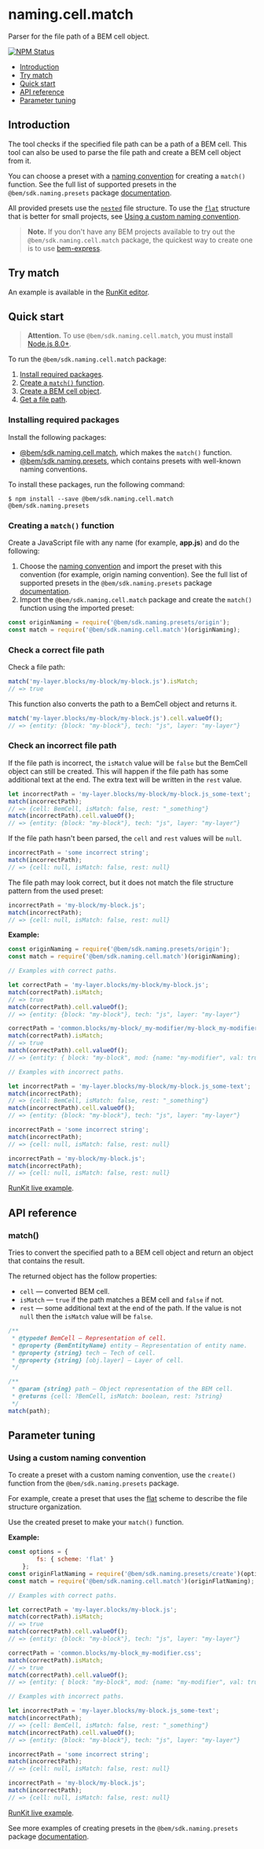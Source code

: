 # naming.cell.match

Parser for the file path of a BEM cell object.

[![NPM Status][npm-img]][npm]

[npm]:          https://www.npmjs.org/package/@bem/sdk.naming.cell.match
[npm-img]:      https://img.shields.io/npm/v/@bem/sdk.naming.cell.match.svg

* [Introduction](#introduction)
* [Try match](#try-match)
* [Quick start](#quick-start)
* [API reference](#api-reference)
* [Parameter tuning](#parameter-tuning)

## Introduction

The tool checks if the specified file path can be a path of a BEM cell. This tool can also be used to parse the file path and create a BEM cell object from it.

You can choose a preset with a [naming convention](https://en.bem.info/methodology/naming-convention/) for creating a `match()` function. See the full list of supported presets in the `@bem/sdk.naming.presets` package [documentation](https://github.com/bem/bem-sdk/tree/master/packages/naming.presets#naming-conventions).

All provided presets use the [`nested`](https://en.bem.info/methodology/filestructure/#nested) file structure. To use the [`flat`](https://en.bem.info/methodology/filestructure/#flat) structure that is better for small projects, see [Using a custom naming convention](#using-a-custom-naming-convention).

> **Note.** If you don't have any BEM projects available to try out the `@bem/sdk.naming.cell.match` package, the quickest way to create one is to use [bem-express](https://github.com/bem/bem-express).

## Try match

An example is available in the [RunKit editor](https://runkit.com/migs911/how-bem-sdk-naming-cell-match-works).

## Quick start

> **Attention.** To use `@bem/sdk.naming.cell.match`, you must install [Node.js 8.0+](https://nodejs.org/en/download/).

To run the `@bem/sdk.naming.cell.match` package:

1. [Install required packages](#installing-required-packages).
2. [Create a `match()` function](#creating-a-match-function).
3. [Create a BEM cell object](#creating-a-bem-cell-object).
4. [Get a file path](#getting-a-file-path).

### Installing required packages

Install the following packages:

* [@bem/sdk.naming.cell.match](https://www.npmjs.org/package/@bem/sdk.naming.cell.match), which makes the `match()` function.
* [@bem/sdk.naming.presets](https://www.npmjs.com/package/@bem/sdk.naming.presets), which contains presets with well-known naming conventions.

To install these packages, run the following command:

```
$ npm install --save @bem/sdk.naming.cell.match @bem/sdk.naming.presets
```

### Creating a `match()` function

Create a JavaScript file with any name (for example, **app.js**) and do the following:

1. Choose the [naming convention](https://bem.info/methodology/naming-convention/) and import the preset with this convention (for example, origin naming convention).
    See the full list of supported presets in the `@bem/sdk.naming.presets` package [documentation](https://github.com/bem/bem-sdk/tree/master/packages/naming.presets#naming-conventions).
1. Import the `@bem/sdk.naming.cell.match` package and create the `match()` function using the imported preset:

```js
const originNaming = require('@bem/sdk.naming.presets/origin');
const match = require('@bem/sdk.naming.cell.match')(originNaming);
```

### Check a correct file path

Check a file path:

```js
match('my-layer.blocks/my-block/my-block.js').isMatch;
// => true
```

This function also converts the path to a BemCell object and returns it.

```js
match('my-layer.blocks/my-block/my-block.js').cell.valueOf();
// => {entity: {block: "my-block"}, tech: "js", layer: "my-layer"}
```

### Check an incorrect file path

If the file path is incorrect, the `isMatch` value will be `false` but the BemCell object can still be created. This will happen if the file path has some additional text at the end. The extra text will be written in the `rest` value.

```js
let incorrectPath = 'my-layer.blocks/my-block/my-block.js_some-text';
match(incorrectPath);
// => {cell: BemCell, isMatch: false, rest: "_something"}
match(incorrectPath).cell.valueOf();
// => {entity: {block: "my-block"}, tech: "js", layer: "my-layer"}
```

If the file path hasn't been parsed, the `cell` and `rest` values will be `null`.

```js
incorrectPath = 'some incorrect string';
match(incorrectPath);
// => {cell: null, isMatch: false, rest: null}
```

The file path may look correct, but it does not match the file structure pattern from the used preset:

```js
incorrectPath = 'my-block/my-block.js';
match(incorrectPath);
// => {cell: null, isMatch: false, rest: null}
```

**Example:**

```js
const originNaming = require('@bem/sdk.naming.presets/origin');
const match = require('@bem/sdk.naming.cell.match')(originNaming);

// Examples with correct paths.

let correctPath = 'my-layer.blocks/my-block/my-block.js';
match(correctPath).isMatch;
// => true
match(correctPath).cell.valueOf();
// => {entity: {block: "my-block"}, tech: "js", layer: "my-layer"}

correctPath = 'common.blocks/my-block/_my-modifier/my-block_my-modifier.css';
match(correctPath).isMatch;
// => true
match(correctPath).cell.valueOf();
// => {entity: { block: "my-block", mod: {name: "my-modifier", val: true}}, tech: "js", layer: "my-layer"}

// Examples with incorrect paths.

let incorrectPath = 'my-layer.blocks/my-block/my-block.js_some-text';
match(incorrectPath);
// => {cell: BemCell, isMatch: false, rest: "_something"}
match(incorrectPath).cell.valueOf();
// => {entity: {block: "my-block"}, tech: "js", layer: "my-layer"}

incorrectPath = 'some incorrect string';
match(incorrectPath);
// => {cell: null, isMatch: false, rest: null}

incorrectPath = 'my-block/my-block.js';
match(incorrectPath);
// => {cell: null, isMatch: false, rest: null}
```

[RunKit live example](https://runkit.com/migs911/naming-cell-match-using-origin-naming-convention).

## API reference

### match()

Tries to convert the specified path to a BEM cell object and return an object that contains the result.

The returned object has the follow properties:

* `cell` — converted BEM cell.
* `isMatch` — `true` if the path matches a BEM cell and `false` if not.
* `rest` — some additional text at the end of the path. If the value is not `null` then the `isMatch` value will be `false`.


```js
/**
 * @typedef BemCell — Representation of cell.
 * @property {BemEntityName} entity — Representation of entity name.
 * @property {string} tech — Tech of cell.
 * @property {string} [obj.layer] — Layer of cell.
 */

/**
 * @param {string} path — Object representation of the BEM cell.
 * @returns {cell: ?BemCell, isMatch: boolean, rest: ?string}
 */
match(path);
```

## Parameter tuning

### Using a custom naming convention

To create a preset with a custom naming convention, use the `create()` function from the `@bem/sdk.naming.presets` package.

For example, create a preset that uses the [flat](https://en.bem.info/methodology/filestructure/#flat) scheme to describe the file structure organization.

Use the created preset to make your `match()` function.

**Example:**

```js
const options = {
        fs: { scheme: 'flat' }
    };
const originFlatNaming = require('@bem/sdk.naming.presets/create')(options);
const match = require('@bem/sdk.naming.cell.match')(originFlatNaming);

// Examples with correct paths.

let correctPath = 'my-layer.blocks/my-block.js';
match(correctPath).isMatch;
// => true
match(correctPath).cell.valueOf();
// => {entity: {block: "my-block"}, tech: "js", layer: "my-layer"}

correctPath = 'common.blocks/my-block_my-modifier.css';
match(correctPath).isMatch;
// => true
match(correctPath).cell.valueOf();
// => {entity: { block: "my-block", mod: {name: "my-modifier", val: true}}, tech: "js", layer: "my-layer"}

// Examples with incorrect paths.

let incorrectPath = 'my-layer.blocks/my-block.js_some-text';
match(incorrectPath);
// => {cell: BemCell, isMatch: false, rest: "_something"}
match(incorrectPath).cell.valueOf();
// => {entity: {block: "my-block"}, tech: "js", layer: "my-layer"}

incorrectPath = 'some incorrect string';
match(incorrectPath);
// => {cell: null, isMatch: false, rest: null}

incorrectPath = 'my-block/my-block.js';
match(incorrectPath);
// => {cell: null, isMatch: false, rest: null}
```

[RunKit live example](https://runkit.com/migs911/naming-cell-match-using-a-custom-naming-convention).

See more examples of creating presets in the `@bem/sdk.naming.presets` package [documentation](https://github.com/bem/bem-sdk/tree/master/packages/naming.presets).
